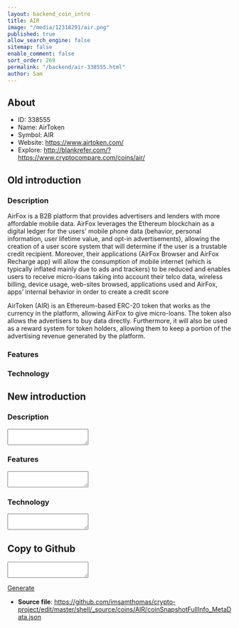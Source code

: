 ```yaml
---
layout: backend_coin_intro
title: AIR
image: "/media/12318291/air.png"
published: true
allow_search_engine: false
sitemap: false
enable_comment: false
sort_order: 269
permalink: "/backend/air-338555.html"
author: Sam
---
```


## About

- ID: 338555
- Name: AirToken
- Symbol: AIR
- Website: https://www.airtoken.com/
- Explore: http://blankrefer.com/?https://www.cryptocompare.com/coins/air/


## Old introduction

### Description

<p>AirFox is a B2B platform that provides advertisers and lenders with more affordable mobile data. AirFox leverages the Ethereum blockchain as a digital ledger for the users&#39; mobile phone data (behavior, personal information, user lifetime value, and opt-in advertisements), allowing the creation of a user score system that will determine if the user is a trustable credit recipient. Moreover, their applications (AirFox Browser and AirFox Recharge app) will allow the consumption of mobile internet (which is typically inflated mainly due to ads and trackers) to be reduced and enables users to receive micro-loans taking into account their telco data, wireless billing, device usage,<span> </span>web-sites<span> </span>browsed, applications used and AirFox, apps’ internal behavior in order to create a credit score</p><p>AirToken (AIR) is an Ethereum-based ERC-20 token that works as the currency in the platform, allowing AirFox to give micro-loans. The token also allows the advertisers to buy data directly. Furthermore, it will also be used as a reward system for token holders, allowing them to keep a portion of the advertising revenue generated by the platform.</p>

### Features


### Technology




## New introduction


### Description
<textarea id="meta_description" name="description"></textarea>

### Features
<textarea id="meta_features" name="features"></textarea>

### Technology
<textarea id="meta_technology" name="technology"></textarea>


## Copy to Github

<textarea id="coinsnapshotfullinfo_metadata"></textarea>

<a href="#gen" onclick="generateMetaDatJson()">Generate</a>

- **Source file**: <a href="https://github.com/imsamthomas/crypto-project/edit/master/shell/_source/coins/AIR/coinSnapshotFullInfo_MetaData.json">https://github.com/imsamthomas/crypto-project/edit/master/shell/_source/coins/AIR/coinSnapshotFullInfo_MetaData.json</a>

